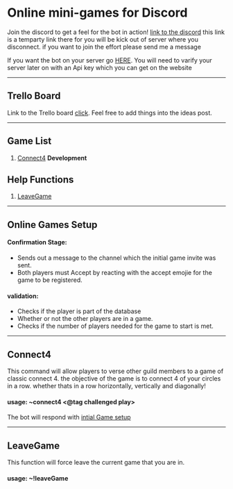 # Online mini-games for Discord

Join the discord to get a feel for the bot in action!
[link to the discord][discordlink] this link is a temparty link there for you will be kick out of server where you disconnect. if you want to join the effort please send me a message

If you want the bot on your server go [HERE](). You will need to varify your server later on with an Api key which you can get on the website

---
## Trello Board

Link to the Trello board [click](https://trello.com/b/8F6OHh45/connect-4-discord-bot).
Feel free to add things into the ideas post.

---

## Game List

1. [Connect4](#Connect4) **Development**

## Help Functions

1. [LeaveGame](#LeaveGame)
---

## Online Games Setup

   #### Confirmation Stage:
   - Sends out a message to the channel which the initial game invite was sent.
   - Both players must Accept by reacting with the accept emojie for the game to be registered.
   
   #### validation:
   - Checks if the player is part of the database
   - Whether or not the other players are in a game.
   - Checks if the number of players needed for the game to start is met.

---

## Connect4

This command will allow players to verse other guild members to a game of classic connect 4.
the objective of the game is to connect 4 of your circles in a row. whether thats in a row horizontally, vertically and diagonally!

#### usage: ~connect4 <@tag challenged play>

The bot will respond with [intial Game setup](#Online-Games-Setup)

---
## LeaveGame
This function will force leave the current game that you are in.

#### usage: ~!leaveGame

[discordlink]: https://discord.gg/v9fR9zH

